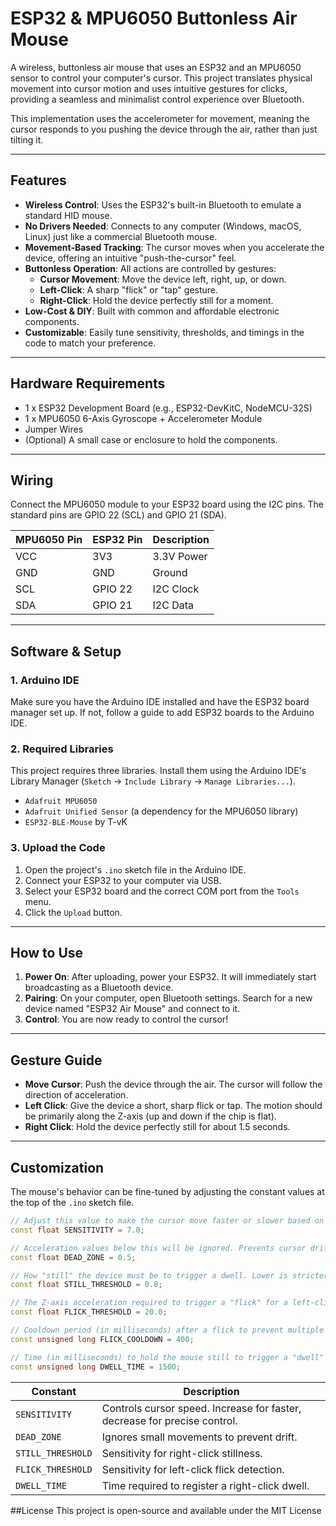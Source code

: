 # ESP32 & MPU6050 Buttonless Air Mouse

A wireless, buttonless air mouse that uses an ESP32 and an MPU6050 sensor to control your computer's cursor. This project translates physical movement into cursor motion and uses intuitive gestures for clicks, providing a seamless and minimalist control experience over Bluetooth.

This implementation uses the accelerometer for movement, meaning the cursor responds to you pushing the device through the air, rather than just tilting it.

---

## Features

* **Wireless Control**: Uses the ESP32's built-in Bluetooth to emulate a standard HID mouse.
* **No Drivers Needed**: Connects to any computer (Windows, macOS, Linux) just like a commercial Bluetooth mouse.
* **Movement-Based Tracking**: The cursor moves when you accelerate the device, offering an intuitive "push-the-cursor" feel.
* **Buttonless Operation**: All actions are controlled by gestures:
    * **Cursor Movement**: Move the device left, right, up, or down.
    * **Left-Click**: A sharp "flick" or "tap" gesture.
    * **Right-Click**: Hold the device perfectly still for a moment.
* **Low-Cost & DIY**: Built with common and affordable electronic components.
* **Customizable**: Easily tune sensitivity, thresholds, and timings in the code to match your preference.

---

## Hardware Requirements

* 1 x ESP32 Development Board (e.g., ESP32-DevKitC, NodeMCU-32S)
* 1 x MPU6050 6-Axis Gyroscope + Accelerometer Module
* Jumper Wires
* (Optional) A small case or enclosure to hold the components.

---

## Wiring

Connect the MPU6050 module to your ESP32 board using the I2C pins. The standard pins are GPIO 22 (SCL) and GPIO 21 (SDA).

| MPU6050 Pin | ESP32 Pin | Description |
| :---------- | :-------- | :---------- |
| VCC         | 3V3       | 3.3V Power  |
| GND         | GND       | Ground      |
| SCL         | GPIO 22   | I2C Clock   |
| SDA         | GPIO 21   | I2C Data    |

---

## Software & Setup

### 1. Arduino IDE

Make sure you have the Arduino IDE installed and have the ESP32 board manager set up. If not, follow a guide to add ESP32 boards to the Arduino IDE.

### 2. Required Libraries

This project requires three libraries. Install them using the Arduino IDE's Library Manager (`Sketch` -> `Include Library` -> `Manage Libraries...`).

* `Adafruit MPU6050`
* `Adafruit Unified Sensor` (a dependency for the MPU6050 library)
* `ESP32-BLE-Mouse` by T-vK

### 3. Upload the Code

1.  Open the project's `.ino` sketch file in the Arduino IDE.
2.  Connect your ESP32 to your computer via USB.
3.  Select your ESP32 board and the correct COM port from the `Tools` menu.
4.  Click the `Upload` button.

---

## How to Use

1.  **Power On**: After uploading, power your ESP32. It will immediately start broadcasting as a Bluetooth device.
2.  **Pairing**: On your computer, open Bluetooth settings. Search for a new device named "ESP32 Air Mouse" and connect to it.
3.  **Control**: You are now ready to control the cursor!

---

## Gesture Guide

* **Move Cursor**: Push the device through the air. The cursor will follow the direction of acceleration.
* **Left Click**: Give the device a short, sharp flick or tap. The motion should be primarily along the Z-axis (up and down if the chip is flat).
* **Right Click**: Hold the device perfectly still for about 1.5 seconds.

---

## Customization

The mouse's behavior can be fine-tuned by adjusting the constant values at the top of the `.ino` sketch file.

```cpp
// Adjust this value to make the cursor move faster or slower based on acceleration.
const float SENSITIVITY = 7.0;

// Acceleration values below this will be ignored. Prevents cursor drift when idle.
const float DEAD_ZONE = 0.5;

// How "still" the device must be to trigger a dwell. Lower is stricter.
const float STILL_THRESHOLD = 0.8;

// The Z-axis acceleration required to trigger a "flick" for a left-click.
const float FLICK_THRESHOLD = 20.0;

// Cooldown period (in milliseconds) after a flick to prevent multiple clicks.
const unsigned long FLICK_COOLDOWN = 400;

// Time (in milliseconds) to hold the mouse still to trigger a "dwell" for a right-click.
const unsigned long DWELL_TIME = 1500;
```
| Constant          | Description                                                               |
| ----------------- | ------------------------------------------------------------------------- |
| `SENSITIVITY`     | Controls cursor speed. Increase for faster, decrease for precise control. |
| `DEAD_ZONE`       | Ignores small movements to prevent drift.                                 |
| `STILL_THRESHOLD` | Sensitivity for right-click stillness.                                    |
| `FLICK_THRESHOLD` | Sensitivity for left-click flick detection.                               |
| `DWELL_TIME`      | Time required to register a right-click dwell.                            |

##License
This project is open-source and available under the MIT License
